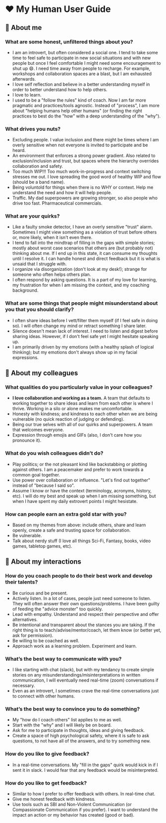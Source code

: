 # ♥️ My Human User Guide 

## 👤 About me

### What are some honest, unfiltered things about you?
- I am an introvert, but often considered a social one. I tend to take some time to feel safe to participate in new social situations and with new people but once I feel comfortable I might need some encouragement to shut up 😄. I need time away from people to recharge. For example, workshops and collaboration spaces are a blast, but I am exhausted afterwards. 
- I love self reflection and believe in a better understanding myself in order to better understand how to help others.
- I love to learn.
- I used to be a "follow the rules" kind of coach. Now I am far more pragmatic and practices/tools agnostic. Instead of "process", I am more about "helping humans help other humans" (or finding the right practices to best do the "how" with a deep understanding of the "why").
	
### What drives you nuts?
- Excluding people. I value inclusion and there might be times where I am overly sensitive when not everyone is invited to participate and be heard.
- An environment that enforces a strong power gradient. Also related to exclusion/inclusion and trust, but spaces where the hierarchy overrides collaboration and safety.
- Too much WIP!!! Too much work-in-progress and context switching stresses me out. I love spreading the good word of healthy WIP and flow (should be a band name).
- Being voluntold for things when there is no WHY or context. Help me understand the need and how it will help people.
- Traffic. My dad superpowers are growing stronger, so also people who drive too fast. Pharmaceutical commercials.

### What are your quirks?
- Like a faulty smoke detector, I have an overly sensitive "trust" alarm. Sometimes I might view something as a violation of trust before others or, more likely, when it isn't even there.
- I tend to fall into the mindtrap of filling in the gaps with simple stories; mostly about worst case scenarios that others are (but probably not) thinking about me. If I end up in this state, it can consume my thoughts until I resolve it. I can handle honest and direct feedback but it is what is unsaid that I struggle with.
- I organize via disorganization (don't look at my desk!); strange for someone who often helps others plan.
- I often respond by asking questions. It is a part of my love for learning, my frustration for when I am missing the context, and my coaching background.

### What are some things that people might misunderstand about you that you should clarify?
- I often share ideas before I vett/filter them myself (if I feel safe in doing so). I will often change my mind or retract something I share later. 
- Silence doesn't mean lack of interest. I need to listen and digest before sharing ideas. However, if I don't feel safe yet I might hesitate speaking up.
- I am primarily driven by my emotions (with a healthy splash of logical thinking); but my emotions don't always show up in my facial expressions.

## 👥 About my colleagues

### What qualities do you particularly value in your colleagues?
- **I love collaboration and working as a team.** A team that defaults to working together to share ideas and learn from each other is where I thrive. Working in a silo or alone makes me uncomfortable.
- Honesty with kindness; and kindness to each other when we are being vulnerable (no quick reaction of judging or defending).
- Being our true selves with all of our quirks and superpowers. A team that welcomes everyone.
- Expression through emojis and GIFs (also, I don't care how you pronounce it).

### What do you wish colleagues didn’t do?
- Play politics; or the not pleasant kind like backstabbing or plotting against others. I am a peacemaker and prefer to work towards a common goal together.
- Use power over collaboration or influence. "Let's find out together" instead of "because I said so".
- Assume I know or have the context (terminology, acronyms, history, etc). I will do my best and speak up when I am missing something, but when I have spent my daily extrovert points I might hesistate.

### How can people earn an extra gold star with you?
- Based on my themes from above: include others, share and learn openly, create a safe and trusting space for collaboration.
- Be vulnerable.
- Talk about nerdy stuff (I love all things Sci-Fi, Fantasy, books, video games, tabletop games, etc).

## 📑 About my interactions

### How do you coach people to do their best work and develop their talents?
- Be curious and be present.
- Actively listen. In a lot of cases, people just need someone to listen. They will often answer their own questions/problems. I have been guilty of feeding the "advice monster" too quickly.
- Lead with empathy. Understand and respect their perspective and offer alternatives.
- Be intentional and transparent about the stances you are taking. If the right thing is to teach/advise/mentor/coach, let them know (or better yet, ask for permission).
- Be willing to be coached as well.
- Approach work as a learning problem. Experiment and learn.
	
### What’s the best way to communicate with you?
- I like starting with chat (slack), but with my tendancy to create simple stories on any misunderstandings/misinterpretations in written communication, I will eventually need real-time (zoom) conversations if necessary.
- Even as an introvert, I sometimes crave the real-time conversations just to connect with other humans.
	
### What’s the best way to convince you to do something?
- My "how do I coach others" list applies to me as well.
- Start with the "why" and I will likely be on board.
- Ask for me to participate in thoughts, ideas and giving feedback.
- Create a space of high psychological safety, where it is safe to ask questions, to not have all of the answers, and to try something new.
	 
### How do you like to give feedback?
- In a real-time conversations. My "fill in the gaps" quirk would kick in if I sent it in slack. I would fear that any feedback would be misinterpreted.

### How do you like to get feedback?
- Similar to how I prefer to offer feedback with others. In real-time chat.
- Give me honest feedback with kindness.
- Use tools such as SBI and Non-Violent Communication (or Compassionate Communication if you prefer). I want to understand the impact an action or my behavior has created (good or bad).
